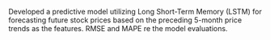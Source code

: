 Developed a predictive model utilizing Long Short-Term Memory (LSTM) for forecasting future stock prices based on the preceding 5-month price trends as the features.
RMSE and MAPE re the model evaluations.
